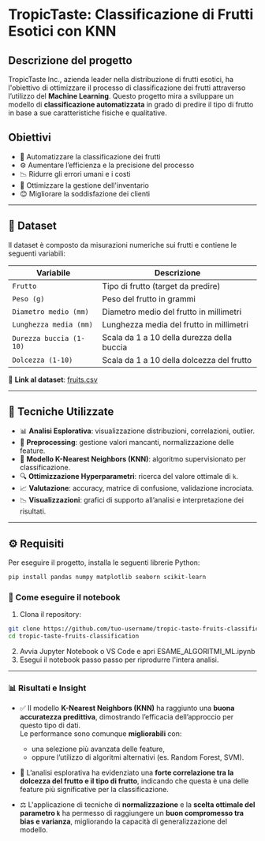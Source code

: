 # TropicTaste: Classificazione di Frutti Esotici con KNN

## Descrizione del progetto

TropicTaste Inc., azienda leader nella distribuzione di frutti esotici, ha l'obiettivo di ottimizzare il processo di classificazione dei frutti attraverso l’utilizzo del **Machine Learning**. Questo progetto mira a sviluppare un modello di **classificazione automatizzata** in grado di predire il tipo di frutto in base a sue caratteristiche fisiche e qualitative.

## Obiettivi

- 🔄 Automatizzare la classificazione dei frutti
- ⚙️ Aumentare l’efficienza e la precisione del processo
- 📉 Ridurre gli errori umani e i costi
- 🛒 Ottimizzare la gestione dell'inventario
- 😊 Migliorare la soddisfazione dei clienti

---

## 📁 Dataset

Il dataset è composto da misurazioni numeriche sui frutti e contiene le seguenti variabili:

| Variabile            | Descrizione                                                  |
|----------------------|--------------------------------------------------------------|
| `Frutto`             | Tipo di frutto (target da predire)                          |
| `Peso (g)`           | Peso del frutto in grammi                                   |
| `Diametro medio (mm)`| Diametro medio del frutto in millimetri                    |
| `Lunghezza media (mm)`| Lunghezza media del frutto in millimetri                  |
| `Durezza buccia (1-10)`| Scala da 1 a 10 della durezza della buccia               |
| `Dolcezza (1-10)`    | Scala da 1 a 10 della dolcezza del frutto                  |

🔗 **Link al dataset**: [fruits.csv](https://proai-datasets.s3.eu-west-3.amazonaws.com/fruits.csv)

---

## 🧪 Tecniche Utilizzate

- 📊 **Analisi Esplorativa**: visualizzazione distribuzioni, correlazioni, outlier.
- 🧹 **Preprocessing**: gestione valori mancanti, normalizzazione delle feature.
- 🧠 **Modello K-Nearest Neighbors (KNN)**: algoritmo supervisionato per classificazione.
- 🔍 **Ottimizzazione Hyperparametri**: ricerca del valore ottimale di `k`.
- 📈 **Valutazione**: accuracy, matrice di confusione, validazione incrociata.
- 📉 **Visualizzazioni**: grafici di supporto all’analisi e interpretazione dei risultati.

---

## ⚙️ Requisiti

Per eseguire il progetto, installa le seguenti librerie Python:

```bash
pip install pandas numpy matplotlib seaborn scikit-learn
```

### 🚀 Come eseguire il notebook
1. Clona il repository:
```bash
git clone https://github.com/tuo-username/tropic-taste-fruits-classification.git
cd tropic-taste-fruits-classification
```
2. Avvia Jupyter Notebook o VS Code e apri ESAME_ALGORITMI_ML.ipynb
3. Esegui il notebook passo passo per riprodurre l'intera analisi.

---

### 📊 Risultati e Insight

- ✅ Il modello **K-Nearest Neighbors (KNN)** ha raggiunto una **buona accuratezza predittiva**, dimostrando l’efficacia dell’approccio per questo tipo di dati.  
  Le performance sono comunque **migliorabili** con:
  - una selezione più avanzata delle feature,
  - oppure l’utilizzo di algoritmi alternativi (es. Random Forest, SVM).

- 🍬 L’analisi esplorativa ha evidenziato una **forte correlazione tra la dolcezza del frutto e il tipo di frutto**, indicando che questa è una delle feature più significative per la classificazione.

- ⚖️ L'applicazione di tecniche di **normalizzazione** e la **scelta ottimale del parametro `k`** ha permesso di raggiungere un **buon compromesso tra bias e varianza**, migliorando la capacità di generalizzazione del modello.
